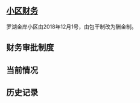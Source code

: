 
## [小区财务](/activity)

罗湖金岸小区由2018年12月1号，由包干制改为酬金制。

## 财务审批制度

## 当前情况

## 历史记录






<!--

- ### [罗湖金岸物业管理服务合同](/document/罗湖金岸物业管理服务合同.pdf)
- ### [罗湖金岸物业管理服务合同补充协议](/document/罗湖金岸物业管理服务合同补充协议.pdf)



## 清洁卫生

## 电梯

-->


